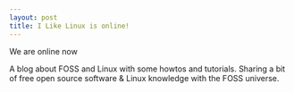 ```yaml
---
layout: post
title: I Like Linux is online!
---
```


We are online now

A blog about FOSS and Linux with some howtos and tutorials. Sharing a bit of free open source software & Linux knowledge with the FOSS universe.

